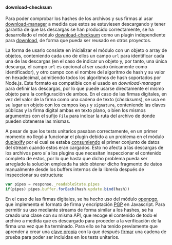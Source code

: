 #### download-checksum

Para poder comprobar los hashes de los archivos y sus firmas al usar
[download-manager](download-manager.html) a medida que estos se estuviesen
descargando y tener garantía de que las descargas se han producido correctamente, se
ha desarrollado el módulo
[download-checksum](https://github.com/piranna/download-checksum) como un plugin
independiente para [download](https://github.com/kevva/download), de forma que
pueda ser reusado en otros proyectos.

La forma de usarlo consiste en inicializar el módulo con un objeto o array de
objetos, conteniendo cada uno de ellos un campo `url` para identificar cada una
de las descargas (en el caso de indicar un objeto y, por tanto, una única descarga,
el campo `url` es opcional al ser usado únicamente como identificador), y otro
campo con el nombre del algoritmo de hash y su valor en hexadecimal, admitiendo
todos los algoritmos de hash soportados por Node.js. Este formato es compatible
con el usado en *download-manager* para definir las descargas, por lo que puede
usarse directamente el mismo objeto para la configuración de ambos. En el caso
de las firmas digitales, en vez del valor de la firma como una cadena de texto
(*checksums*), se usa en su lugar un objeto con los campos
`keys` y `signature`, conteniendo las claves públicas y la firma digital ambas en
texto plano, o bien los mismos argumentos con el sufijo `File` para indicar la
ruta del archivo de donde pueden obtenerse las mismas.

A pesar de que los tests unitarios pasaban correctamente, en un primer momento
no llegó a funcionar el plugin debido a un problema en el módulo
[duplexify](https://github.com/mafintosh/duplexify) por el cual se estaba
[consumiendo](https://github.com/kevva/download/issues/83) el primer conjunto de
datos del stream cuando estos eran cargados. Esto no afecta a las descargas de
los archivos pero sí a los plugins que necesitan inspeccionar el contenido
completo de estos, por lo que hasta que dicho problema pueda ser arreglado la
solución empleada ha sido obtener dicho fragmento de datos manualmente desde los
buffers internos de la librería después de inspeccionar su estructura:

```Javascript
var pipes = response._readableState.pipes
if(pipes) pipes.buffer.forEach(hash.update.bind(hash))
```

En el caso de las firmas digitales, se ha hecho uso del módulo
[openpgp](https://github.com/openpgpjs/openpgpjs), que implementa el formato
de firma y encriptación [PGP](http://tools.ietf.org/html/rfc4880) en Javascript.
Para permitir su uso mediante streams de forma similar a los hashes, se ha
creado una clase con su misma API, que recoge el contenido de todo el
archivo a medida que es descargado para proceder a la verificación de la firma
una vez que ha terminado. Para ello se ha tenido previamente que aprender a crear una
[clave propia](https://www.gnupg.org/gph/en/manual/c14.html#AEN25) con la que
después [firmar](https://www.gnupg.org/gph/en/manual/x135.html#AEN152) una
cadena de prueba para poder ser incluidas en los tests unitarios.
